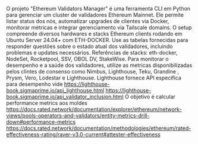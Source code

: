 <!-- Use this file to provide workspace-specific custom instructions to Copilot. For more details, visit https://code.visualstudio.com/docs/copilot/copilot-customization#_use-a-githubcopilotinstructionsmd-file -->

O projeto "Ethereum Validators Manager" é uma ferramenta CLI em Python para gerenciar um cluster de validadores Ethereum Mainnet. Ele permite listar status dos nós, automatizar upgrades de clientes via Docker, monitorar métricas e integrar gerenciamento via Tailscale domains.
O setup compreende diversos hardwares e stacks Ethereum clients rodando em Ubuntu Server 24.04+ com ETH-DOCKER.
Use as tabelas fornecidas para responder questões sobre o estado atual dos validadores, incluindo problemas e updates necessários.
Referências de stacks: eth-docker, NodeSet, Rocketpool, SSV, OBOL DV, StakeWise.
Para monitorar o desempenho e a saúde dos validadores, utilize as metricas disponibilizadas pelos clintes de consenso como Nimbus, Lighthouse, Teku, Grandine , Prysm, Vero, Lodestar e Lighthouse. Lighthouse fornece API especifica para desempenho vide https://lighthouse-book.sigmaprime.io/api_lighthouse.html https://lighthouse-book.sigmaprime.io/api_validator_inclusion.html O objetivo é calcular performance metrics aos moldes https://docs.rated.network/documentation/explorer/ethereum/network-views/pools-operators-and-validators/entity-metrics-drill-down#performance-metrics
https://docs.rated.network/documentation/methodologies/ethereum/rated-effectiveness-rating/raver-v3.0-current#attester-effectiveness
